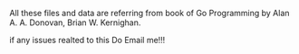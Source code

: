 All these files and data are referring from book of Go Programming by Alan A. A. Donovan, Brian W. Kernighan.

if any issues realted to this Do Email me!!!
